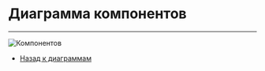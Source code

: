 # Диаграмма компонентов
---

![Компонентов](https://github.com/evgenyv13/LaborExchange/blob/master/documentation/diagrams/)

- [Назад к диаграммам](https://github.com/evgenyv13/LaborExchange/blob/master/documentation/diagram.md)
